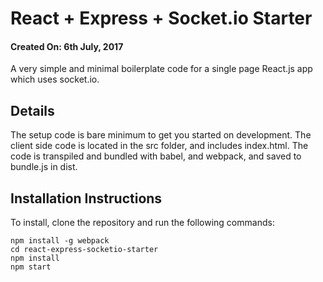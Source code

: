 # React + Express + Socket.io Starter
#### Created On: 6th July, 2017

A very simple and minimal boilerplate code for a single page React.js app which uses socket.io.

## Details

The setup code is bare minimum to get you started on development. The client side code is located in the src folder, and includes index.html. The code is transpiled and bundled with babel, and webpack, and saved to bundle.js in dist.

## Installation Instructions

To install, clone the repository and run the following commands:

```
npm install -g webpack
cd react-express-socketio-starter
npm install
npm start
```

